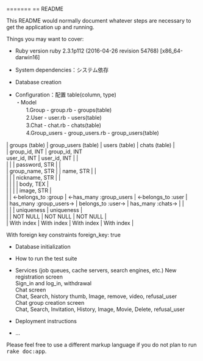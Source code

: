 =======
== README

This README would normally document whatever steps are necessary to get the
application up and running.

Things you may want to cover:

* Ruby version
ruby 2.3.1p112 (2016-04-26 revision 54768) [x86_64-darwin16]

 * System dependencies：システム依存

 * Database creation

 * Configuration：配置 table(column, type)  
・Model  
　　1.Group - group.rb - groups(table)  
　　2.User - user.rb - users(table)  
　　3.Chat - chat.rb - chats(table)  
　　4.Group_users - group_users.rb - group_users(table)

 | groups (table)          | group_users (table)             | users (table)           | chats (table)      |  
 | group_id, INT           | group_id, INT <br> user_id, INT | user_id, INT            |                    |  
 |                         |                                 | password, STR           |                    |  
 | group_name, STR         |                                 | name, STR               |                    |  
 |                         |                                 | nickname, STR           |                    |  
 |                         |                                 |                         | body, TEX          |  
 |                         |                                 |                         | image, STR         |  
 |                         | ←belongs_to :group             | ←has_many :group_users | ←belongs_to :user |  
 | has_many :group_users→ | belongs_to :user→              | has_many :chats→       |                    |  
 |                         |                                 | uniqueness              | uniqueness         |  
 |                         | NOT NULL                        | NOT NULL                | NOT NULL           |  
 | With index              | With index                      | With index              | With index         |  

 With foreign key constraints foreign_key: true  

* Database initialization

* How to run the test suite

* Services (job queues, cache servers, search engines, etc.)
 New registration screen  
 Sign_in and log_in, withdrawal  
 Chat screen  
 Chat, Search, history thumb, Image, remove, video, refusal_user  
 Chat group creation screen  
 Chat, Search, Invitation, History, Image, Movie, Delete, refusal_user  

* Deployment instructions

* ...


 Please feel free to use a different markup language if you do not plan to run
 <tt>rake doc:app</tt>.

